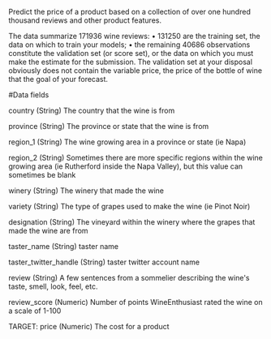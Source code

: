 Predict the price of a product based on a collection of over one hundred thousand reviews and other product features.

The data summarize 171936 wine reviews:
• 131250 are the training set, the data on which to train your models;
• the remaining 40686 observations constitute the validation set (or score set), or the data on which you must make the estimate for the submission. The validation set at your disposal obviously does not contain the variable price, the price of the bottle of wine that the goal of your forecast.

#Data fields

country (String) The country that the wine is from

province (String) The province or state that the wine is from

region_1 (String) The wine growing area in a province or state (ie Napa)

region_2 (String) Sometimes there are more specific regions within the wine growing area (ie Rutherford inside the Napa Valley), but this value can sometimes be blank

winery (String) The winery that made the wine

variety (String) The type of grapes used to make the wine (ie Pinot Noir)

designation (String) The vineyard within the winery where the grapes that made the wine are from

taster_name (String) taster name

taster_twitter_handle (String) taster twitter account name

review (String) A few sentences from a sommelier describing the wine's taste, smell, look, feel, etc.

review_score (Numeric) Number of points WineEnthusiast rated the wine on a scale of 1-100

TARGET: price (Numeric) The cost for a product
